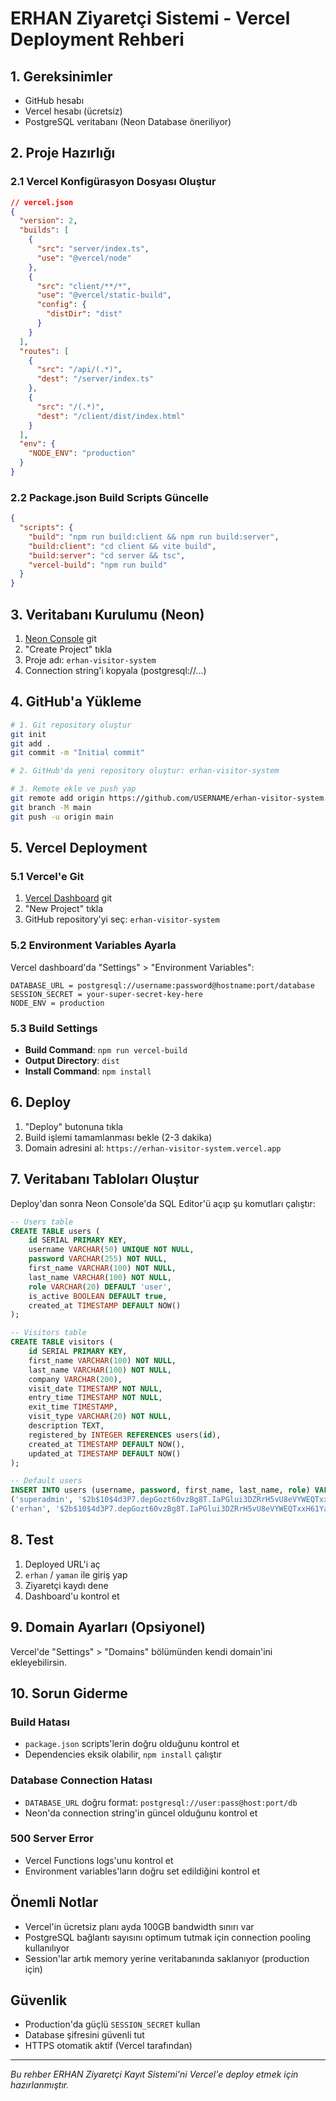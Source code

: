# ERHAN Ziyaretçi Sistemi - Vercel Deployment Rehberi

## 1. Gereksinimler

- GitHub hesabı
- Vercel hesabı (ücretsiz)
- PostgreSQL veritabanı (Neon Database öneriliyor)

## 2. Proje Hazırlığı

### 2.1 Vercel Konfigürasyon Dosyası Oluştur
```json
// vercel.json
{
  "version": 2,
  "builds": [
    {
      "src": "server/index.ts",
      "use": "@vercel/node"
    },
    {
      "src": "client/**/*",
      "use": "@vercel/static-build",
      "config": {
        "distDir": "dist"
      }
    }
  ],
  "routes": [
    {
      "src": "/api/(.*)",
      "dest": "/server/index.ts"
    },
    {
      "src": "/(.*)",
      "dest": "/client/dist/index.html"
    }
  ],
  "env": {
    "NODE_ENV": "production"
  }
}
```

### 2.2 Package.json Build Scripts Güncelle
```json
{
  "scripts": {
    "build": "npm run build:client && npm run build:server",
    "build:client": "cd client && vite build",
    "build:server": "cd server && tsc",
    "vercel-build": "npm run build"
  }
}
```

## 3. Veritabanı Kurulumu (Neon)

1. [Neon Console](https://console.neon.tech/) git
2. "Create Project" tıkla
3. Proje adı: `erhan-visitor-system`
4. Connection string'i kopyala (postgresql://...)

## 4. GitHub'a Yükleme

```bash
# 1. Git repository oluştur
git init
git add .
git commit -m "Initial commit"

# 2. GitHub'da yeni repository oluştur: erhan-visitor-system

# 3. Remote ekle ve push yap
git remote add origin https://github.com/USERNAME/erhan-visitor-system.git
git branch -M main
git push -u origin main
```

## 5. Vercel Deployment

### 5.1 Vercel'e Git
1. [Vercel Dashboard](https://vercel.com/dashboard) git
2. "New Project" tıkla
3. GitHub repository'yi seç: `erhan-visitor-system`

### 5.2 Environment Variables Ayarla
Vercel dashboard'da "Settings" > "Environment Variables":

```
DATABASE_URL = postgresql://username:password@hostname:port/database
SESSION_SECRET = your-super-secret-key-here
NODE_ENV = production
```

### 5.3 Build Settings
- **Build Command**: `npm run vercel-build`
- **Output Directory**: `dist`
- **Install Command**: `npm install`

## 6. Deploy

1. "Deploy" butonuna tıkla
2. Build işlemi tamamlanması bekle (2-3 dakika)
3. Domain adresini al: `https://erhan-visitor-system.vercel.app`

## 7. Veritabanı Tabloları Oluştur

Deploy'dan sonra Neon Console'da SQL Editor'ü açıp şu komutları çalıştır:

```sql
-- Users table
CREATE TABLE users (
    id SERIAL PRIMARY KEY,
    username VARCHAR(50) UNIQUE NOT NULL,
    password VARCHAR(255) NOT NULL,
    first_name VARCHAR(100) NOT NULL,
    last_name VARCHAR(100) NOT NULL,
    role VARCHAR(20) DEFAULT 'user',
    is_active BOOLEAN DEFAULT true,
    created_at TIMESTAMP DEFAULT NOW()
);

-- Visitors table
CREATE TABLE visitors (
    id SERIAL PRIMARY KEY,
    first_name VARCHAR(100) NOT NULL,
    last_name VARCHAR(100) NOT NULL,
    company VARCHAR(200),
    visit_date TIMESTAMP NOT NULL,
    entry_time TIMESTAMP NOT NULL,
    exit_time TIMESTAMP,
    visit_type VARCHAR(20) NOT NULL,
    description TEXT,
    registered_by INTEGER REFERENCES users(id),
    created_at TIMESTAMP DEFAULT NOW(),
    updated_at TIMESTAMP DEFAULT NOW()
);

-- Default users
INSERT INTO users (username, password, first_name, last_name, role) VALUES 
('superadmin', '$2b$10$4d3P7.depGozt60vzBg8T.IaPGlui3DZRrH5vU8eVYWEQTxxH61Ya', 'Super', 'Admin', 'superadmin'),
('erhan', '$2b$10$4d3P7.depGozt60vzBg8T.IaPGlui3DZRrH5vU8eVYWEQTxxH61Ya', 'Erhan', 'Yaman', 'user');
```

## 8. Test

1. Deployed URL'i aç
2. `erhan` / `yaman` ile giriş yap
3. Ziyaretçi kaydı dene
4. Dashboard'u kontrol et

## 9. Domain Ayarları (Opsiyonel)

Vercel'de "Settings" > "Domains" bölümünden kendi domain'ini ekleyebilirsin.

## 10. Sorun Giderme

### Build Hatası
- `package.json` scripts'lerin doğru olduğunu kontrol et
- Dependencies eksik olabilir, `npm install` çalıştır

### Database Connection Hatası
- `DATABASE_URL` doğru format: `postgresql://user:pass@host:port/db`
- Neon'da connection string'in güncel olduğunu kontrol et

### 500 Server Error
- Vercel Functions logs'unu kontrol et
- Environment variables'ların doğru set edildiğini kontrol et

## Önemli Notlar

- Vercel'in ücretsiz planı ayda 100GB bandwidth sınırı var
- PostgreSQL bağlantı sayısını optimum tutmak için connection pooling kullanılıyor
- Session'lar artık memory yerine veritabanında saklanıyor (production için)

## Güvenlik

- Production'da güçlü `SESSION_SECRET` kullan
- Database şifresini güvenli tut
- HTTPS otomatik aktif (Vercel tarafından)

---
*Bu rehber ERHAN Ziyaretçi Kayıt Sistemi'ni Vercel'e deploy etmek için hazırlanmıştır.*